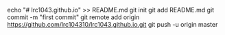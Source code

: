 echo "# lrc1043.github.io" >> README.md
git init
git add README.md
git commit -m "first commit"
git remote add origin https://github.com/lrc104310/lrc1043.github.io.git
git push -u origin master
